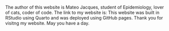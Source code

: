 The author of this website is Mateo Jacques, student of Epidemiology, lover of cats, coder of code.
The link to my website is:
This website was built in RStudio using Quarto and was deployed using GitHub pages.
Thank you for visitng my website.
May you have a day.
